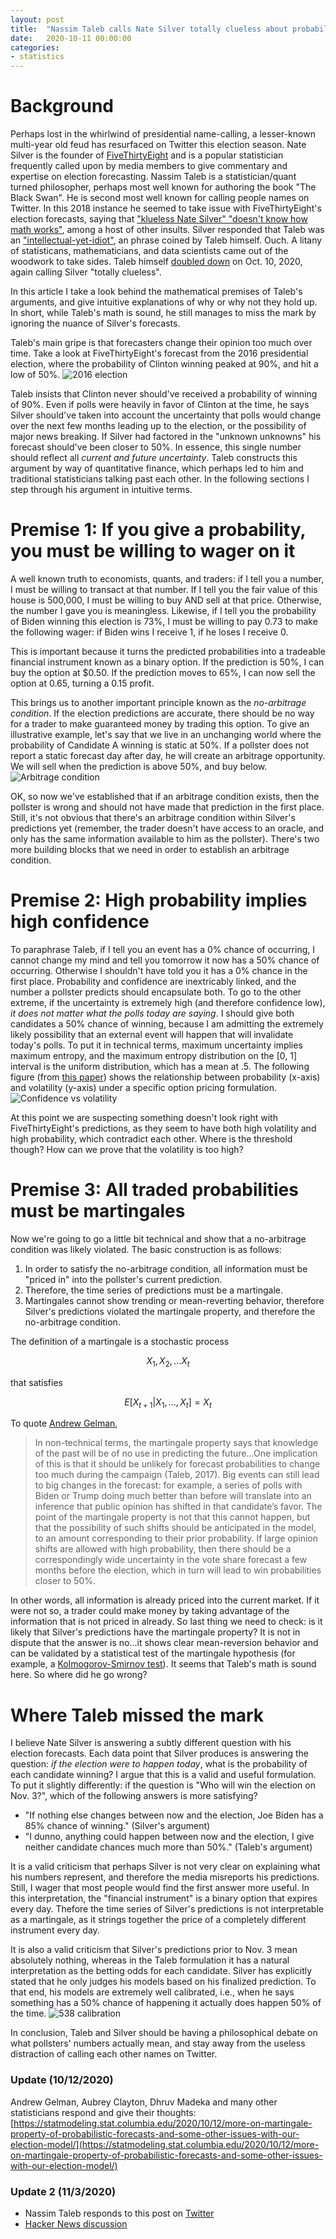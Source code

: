 ```yaml
---
layout: post
title:  "Nassim Taleb calls Nate Silver totally clueless about probability: who is right about election forecasting?"
date:   2020-10-11 00:00:00
categories:
- statistics
---
```

# Background
Perhaps lost in the whirlwind of presidential name-calling, a lesser-known multi-year old feud has resurfaced on Twitter this election season. Nate Silver is the founder of [FiveThirtyEight](https://fivethirtyeight.com) and is a popular statistician frequently called upon by media members to give commentary and expertise on election forecasting. Nassim Taleb is a statistician/quant turned philosopher, perhaps most well known for authoring the book "The Black Swan". He is second most well known for calling people names on Twitter. In this 2018 instance he seemed to take issue with FiveThirtyEight's election forecasts, saying that ["klueless Nate Silver" "doesn't know how math works"](https://twitter.com/nntaleb/status/1059202026184282113), among a host of other insults. Silver responded that Taleb was an ["intellectual-yet-idiot"](https://twitter.com/NateSilver538/status/1062782704159256576), an phrase coined by Taleb himself. Ouch. A litany of statisticans, mathematicians, and data scientists came out of the woodwork to take sides. Taleb himself [doubled down](https://twitter.com/nntaleb/status/1314902682570764288) on Oct. 10, 2020, again calling Silver "totally clueless". 

In this article I take a look behind the mathematical premises of Taleb's arguments, and give intuitive explanations of why or why not they hold up. In short, while Taleb's math is sound, he still manages to miss the mark by ignoring the nuance of Silver's forecasts.

Taleb's main gripe is that forecasters change their opinion too much over time. Take a look at FiveThirtyEight's forecast from the 2016 presidential election, where the probability of Clinton winning peaked at 90%, and hit a low of 50%. 
![2016 election](/public/2016election.png) 

Taleb insists that Clinton never should've received a probability of winning of 90%. Even if polls were heavily in favor of Clinton at the time, he says Silver should've taken into account the uncertainty that polls would change over the next few months leading up to the election, or the possibility of major news breaking. If Silver had factored in the "unknown unknowns" his forecast should've been closer to 50%. In essence, this single number should reflect all *current and future uncertainty*. Taleb constructs this argument by way of quantitative finance, which perhaps led to him and traditional statisticians talking past each other. In the following sections I step through his argument in intuitive terms.

# Premise 1: If you give a probability, you must be willing to wager on it
A well known truth to economists, quants, and traders: if I tell you a number, I must be willing to transact at that number. If I tell you the fair value of this house is 500,000, I must be willing to buy AND sell at that price. Otherwise, the number I gave you is meaningless. Likewise, if I tell you the probability of Biden winning this election is 73%, I must be willing to pay 0.73 to make the following wager: if Biden wins I receive 1, if he loses I receive 0.

This is important because it turns the predicted probabilities into a tradeable financial instrument known as a binary option. If the prediction is 50%, I can buy the option at $0.50. If the prediction moves to 65%, I can now sell the option at 0.65, turning a 0.15 profit.

This brings us to another important principle known as the *no-arbitrage condition*. If the election predictions are accurate, there should be no way for a trader to make guaranteed money by trading this option. To give an illustrative example, let's say that we live in an unchanging world where the probability of Candidate A winning is static at 50%. If a pollster does not report a static forecast day after day, he will create an arbitrage opportunity. We will sell when the prediction is above 50%, and buy below. 
![Arbitrage condition](/public/arbitrage-pollster.jpeg)

OK, so now we've established that if an arbitrage condition exists, then the pollster is wrong and should not have made that prediction in the first place. Still, it's not obvious that there's an arbitrage condition within Silver's predictions yet (remember, the trader doesn't have access to an oracle, and only has the same information available to him as the pollster). There's two more building blocks that we need in order to establish an arbitrage condition.

# Premise 2: High probability implies high confidence
To paraphrase Taleb, if I tell you an event has a 0% chance of occurring, I cannot change my mind and tell you tomorrow it now has a 50% chance of occurring. Otherwise I shouldn't have told you it has a 0% chance in the first place. Probability and confidence are inextricably linked, and the number a pollster predicts should encapsulate both. To go to the other extreme, if the uncertainty is extremely high (and therefore confidence low), *it does not matter what the polls today are saying*. I should give both candidates a 50% chance of winning, because I am admitting the extremely likely possibility that an external event will happen that will invalidate today's polls. To put it in technical terms, maximum uncertainty implies maximum entropy, and the maximum entropy distribution on the [0, 1] interval is the uniform distribution, which has a mean at .5. The following figure (from [this paper](https://arxiv.org/pdf/1703.06351.pdf)) shows the relationship between probability (x-axis) and volatility (y-axis) under a specific option pricing formulation.
![Confidence vs volatility](/public/confidence-probability.png)

At this point we are suspecting something doesn't look right with FiveThirtyEight's predictions, as they seem to have both high volatility and high probability, which contradict each other. Where is the threshold though? How can we prove that the volatility is too high?

# Premise 3: All traded probabilities must be martingales
Now we're going to go a little bit technical and show that a no-arbitrage condition was likely violated. The basic construction is as follows:

1. In order to satisfy the no-arbitrage condition, all information must be "priced in" into the pollster's current prediction. 
2. Therefore, the time series of predictions must be a martingale.
3. Martingales cannot show trending or mean-reverting behavior, therefore Silver's predictions violated the martingale property, and therefore the no-arbitrage condition.

The definition of a martingale is a stochastic process 

$$ X_1, X_2, ... X_t $$ 

that satisfies

$$ E[X_{t+1} | X_1, ... ,X_t] = X_t $$

To quote [Andrew Gelman](https://www.researchgate.net/profile/Christopher_Wlezien/publication/344419648_Information_incentives_and_goals_in_election_forecasts/links/5f73c994a6fdcc0086484861/Information-incentives-and-goals-in-election-forecasts.pdf), 

> In non-technical terms, the martingale property says that knowledge of the past will be of no use in predicting the future...One implication of this is
that it should be unlikely for forecast probabilities to change too much during the campaign (Taleb, 2017). Big events can still lead to big changes in the forecast: for example, a series of polls with Biden or Trump doing much better than before will translate into an inference that public opinion has shifted in that candidate’s favor. The point of the martingale property is not that this cannot happen, but that the possibility of such shifts should be anticipated in the model, to an amount corresponding to their prior probability. If large opinion shifts are allowed with high probability, then there should be a correspondingly wide uncertainty in the vote share forecast a few months before the election, which in turn will lead to win probabilities closer to 50%.

In other words, all information is already priced into the current market. If it were not so, a trader could make money by taking advantage of the information that is not priced in already. So last thing we need to check: is it likely that Silver's predictions have the martingale property? It is not in dispute that the answer is no...it shows clear mean-reversion behavior and can be validated by a statistical test of the martingale hypothesis (for example, a [Kolmogorov-Smirnov test](http://www.planchet.net/EXT/ISFA/1226.nsf/9c8e3fd4d8874d60c1257052003eced6/35822efeb009804cc1257afe006b0063/$FILE/11park.pdf)). It seems that Taleb's math is sound here. So where did he go wrong?

# Where Taleb missed the mark
I believe Nate Silver is answering a subtly different question with his election forecasts. Each data point that Silver produces is answering the question: *if the election were to happen today*, what is the probability of each candidate winning? I argue that this is a valid and useful formulation. To put it slightly differently: if the question is "Who will win the election on Nov. 3?", which of the following answers is more satisfying?

* "If nothing else changes between now and the election, Joe Biden has a 85% chance of winning." (Silver's argument)
* "I dunno, anything could happen between now and the election, I give neither candidate chances much more than 50%." (Taleb's argument)

It is a valid criticism that perhaps Silver is not very clear on explaining what his numbers represent, and therefore the media misreports his predictions. Still, I wager that most people would find the first answer more useful. In this interpretation, the "financial instrument" is a binary option that expires every day. Thefore the time series of Silver's predictions is not interpretable as a martingale, as it strings together the price of a completely different instrument every day. 

It is also a valid criticism that Silver's predictions prior to Nov. 3 mean absolutely nothing, whereas in the Taleb formulation it has a natural interpretation as the betting odds for each candidate. Silver has explicitly stated that he only judges his models based on his finalized prediction. To that end, his models are extremely well calibrated, i.e., when he says something has a 50% chance of happening it actually does happen 50% of the time.
![538 calibration](/public/538-calibration.png)

In conclusion, Taleb and Silver should be having a philosophical debate on what pollsters' numbers actually mean, and stay away from the useless distraction of calling each other names on Twitter.

### Update (10/12/2020)
Andrew Gelman, Aubrey Clayton, Dhruv Madeka and many other statisticians respond and give their thoughts: [https://statmodeling.stat.columbia.edu/2020/10/12/more-on-martingale-property-of-probabilistic-forecasts-and-some-other-issues-with-our-election-model/](https://statmodeling.stat.columbia.edu/2020/10/12/more-on-martingale-property-of-probabilistic-forecasts-and-some-other-issues-with-our-election-model/)

### Update 2 (11/3/2020)
* Nassim Taleb responds to this post on [Twitter](https://twitter.com/nntaleb/status/1323594733797679104)
* [Hacker News discussion](https://news.ycombinator.com/item?id=24976175)
